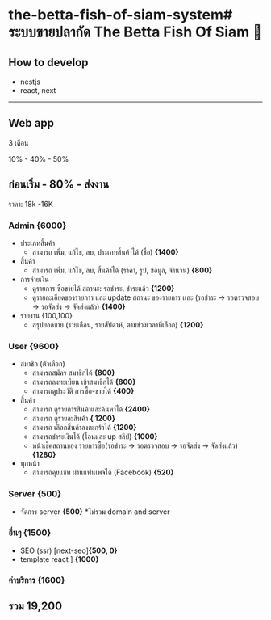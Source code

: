 # the-betta-fish-of-siam-system# ระบบขายปลากัด The Betta Fish Of Siam 🐠

## How to develop

- nestjs
- react, next

----

## Web app

3 เดือน

10% - 40% - 50%

ก่อนเริ่ม - 80% - ส่งงาน
-----

ราคา: 18k -16K

### Admin {6000}

- ประเภทสิ้นค้า
  - สามารถ เพิ่ม, แก้ไข, ลบ, ประเภทสิ้นค้าได้ (ชื่อ) **{1400}**
- สิ้นค้า
  - สามารถ เพิ่ม, แก้ไข, ลบ, สิ้นค้าได้ (ราคา, รูป, ข้อมูล, จำนวน) **{800}**
- การจ่ายเงิน
  - ดูรายการ ซื้อขายได้ สถานะ: รอชำระ, ชำระแล้ว **{1200}**
  - ดูรายละเอียดของรายการ และ update สถานะ ของรายการ เเละ (รอชำระ -> รอตรวจสอบ -> รอจัดส่ง -> จัดส่งแล้ว) **{1400}**
- รายงาน {100,100}
  - สรุปยอดขาย (รายเดือน, รายสัปดาห์, ตามช่วงเวลาที่เลือก) **{1200}**

### User {9600}

- สมาชิก (ตัวเลือก)
  - สามารถสมัคร สมาชิกได้ **{800}**
  - สามารถลงทะเบียน เข้าสมาชิกได้ **{800}**
  - สามารถดูประวัติ การซื้อ-ขายได้ **{400}**
- สิ้นค้า
  - สามารถ ดูรายการสินค้าและค้นหาได้ **{2400}**
  - สามารถ ดูรายละสินค้า **{ 1200}**
  - สามารถ เลือกสิ้นค้าลงตะกร้าได้ **{1200}**
  - สามารถชำระเงินได้ (โอนและ up สลิป) **{1000}**
  - หน้าเช็คสถานของ รายการซื้อ(รอชำระ -> รอตรวจสอบ -> รอจัดส่ง -> จัดส่งแล้ว) **{1280}**
- ทุกหน้า
  - สามารถคุยแชท ผ่านแฟนเพจได้ (Facebook) **{520}**

### Server {500}

- จัดการ server **{500}**  *ไม่รวม domain and server

### อื่นๆ {1500}

- SEO (ssr) [next-seo]**{500, 0}**
- template react ] **{1000}**

### ค่าบริการ {1600}

## รวม 19,200

